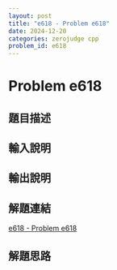 ```yaml
---
layout: post
title: "e618 - Problem e618"
date: 2024-12-20
categories: zerojudge cpp
problem_id: e618
---
```


# Problem e618

## 題目描述



## 輸入說明



## 輸出說明



## 解題連結

[e618 - Problem e618](https://zerojudge.tw/ShowProblem?problemid=e618)

## 解題思路

